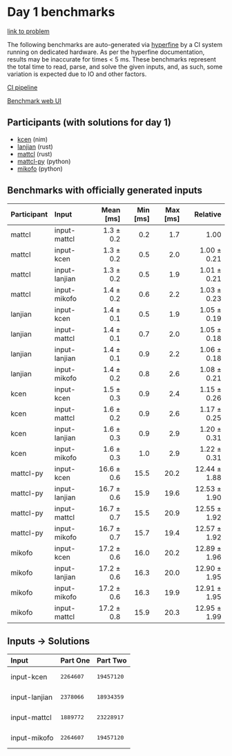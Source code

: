 # Day 1 benchmarks

[link to problem](https://adventofcode.com/2024/day/1)

The following benchmarks are auto-generated via
[hyperfine](https://github.com/sharkdp/hyperfine) by a CI system running on
dedicated hardware. As per the hyperfine documentation, results may be
inaccurate for times < 5 ms. These benchmarks represent the total time to read,
parse, and solve the given inputs, and, as such, some variation is expected due
to IO and other factors.

[CI pipeline](http://ci.papercode.net:8080/teams/main/pipelines/aoc2024)

[Benchmark web UI](https://aoc.ancalagon.black)


## Participants (with solutions for day 1)

- [kcen](https://github.com/kcen/aoc2024) (nim)
- [lanjian](https://github.com/lanjian/aoc-2024) (rust)
- [mattcl](https://github.com/mattcl/aoc2024) (rust)
- [mattcl-py](https://github.com/mattcl/aoc2024-py) (python)
- [mikofo](https://github.com/mikofo/aoc2024) (python)


## Benchmarks with officially generated inputs

| Participant | Input | Mean [ms] | Min [ms] | Max [ms] | Relative |
|:---|:---|---:|---:|---:|---:|
| mattcl | input-mattcl | 1.3 ± 0.2 | 0.2 | 1.7 | 1.00 |
| mattcl | input-kcen | 1.3 ± 0.2 | 0.5 | 2.0 | 1.00 ± 0.21 |
| mattcl | input-lanjian | 1.3 ± 0.2 | 0.5 | 1.9 | 1.01 ± 0.21 |
| mattcl | input-mikofo | 1.4 ± 0.2 | 0.6 | 2.2 | 1.03 ± 0.23 |
| lanjian | input-kcen | 1.4 ± 0.1 | 0.5 | 1.9 | 1.05 ± 0.19 |
| lanjian | input-mattcl | 1.4 ± 0.1 | 0.7 | 2.0 | 1.05 ± 0.18 |
| lanjian | input-lanjian | 1.4 ± 0.1 | 0.9 | 2.2 | 1.06 ± 0.18 |
| lanjian | input-mikofo | 1.4 ± 0.2 | 0.8 | 2.6 | 1.08 ± 0.21 |
| kcen | input-kcen | 1.5 ± 0.3 | 0.9 | 2.4 | 1.15 ± 0.26 |
| kcen | input-mattcl | 1.6 ± 0.2 | 0.9 | 2.6 | 1.17 ± 0.25 |
| kcen | input-lanjian | 1.6 ± 0.3 | 0.9 | 2.9 | 1.20 ± 0.31 |
| kcen | input-mikofo | 1.6 ± 0.3 | 1.0 | 2.9 | 1.22 ± 0.31 |
| mattcl-py | input-kcen | 16.6 ± 0.6 | 15.5 | 20.2 | 12.44 ± 1.88 |
| mattcl-py | input-lanjian | 16.7 ± 0.6 | 15.9 | 19.6 | 12.53 ± 1.90 |
| mattcl-py | input-mattcl | 16.7 ± 0.7 | 15.5 | 20.9 | 12.55 ± 1.92 |
| mattcl-py | input-mikofo | 16.7 ± 0.7 | 15.7 | 19.4 | 12.57 ± 1.92 |
| mikofo | input-kcen | 17.2 ± 0.6 | 16.0 | 20.2 | 12.89 ± 1.96 |
| mikofo | input-lanjian | 17.2 ± 0.6 | 16.3 | 20.0 | 12.90 ± 1.95 |
| mikofo | input-mikofo | 17.2 ± 0.6 | 16.3 | 19.9 | 12.91 ± 1.95 |
| mikofo | input-mattcl | 17.2 ± 0.8 | 15.9 | 20.3 | 12.95 ± 1.99 |


## Inputs -> Solutions

| Input | Part One | Part Two |
|:---|:---|:---|
|input-kcen|<pre>2264607</pre>|<pre>19457120</pre>|
|input-lanjian|<pre>2378066</pre>|<pre>18934359</pre>|
|input-mattcl|<pre>1889772</pre>|<pre>23228917</pre>|
|input-mikofo|<pre>2264607</pre>|<pre>19457120</pre>|